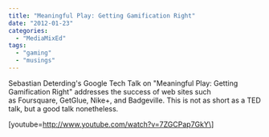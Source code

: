 ```yaml
---
title: "Meaningful Play: Getting Gamification Right"
date: "2012-01-23"
categories: 
  - "MediaMixEd"
tags: 
  - "gaming"
  - "musings"
---
```


Sebastian Deterding's Google Tech Talk on "Meaningful Play: Getting Gamification Right" addresses the success of web sites such as Foursquare, GetGlue, Nike+, and Badgeville. This is not as short as a TED talk, but a good talk nonetheless.

\[youtube=http://www.youtube.com/watch?v=7ZGCPap7GkY\]
